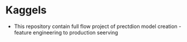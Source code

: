 # Kaggels

* This repository contain full flow project of prectdion model creation - feature engineering to production seerving
